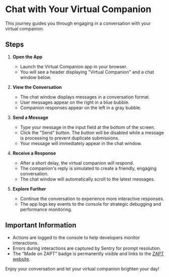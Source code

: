 # Chat with Your Virtual Companion

This journey guides you through engaging in a conversation with your virtual companion.

## Steps

1. **Open the App**
   - Launch the Virtual Companion app in your browser.
   - You will see a header displaying "Virtual Companion" and a chat window below.

2. **View the Conversation**
   - The chat window displays messages in a conversation format.
   - User messages appear on the right in a blue bubble.
   - Companion responses appear on the left in a gray bubble.

3. **Send a Message**
   - Type your message in the input field at the bottom of the screen.
   - Click the "Send" button. The button will be disabled while a message is processing to prevent duplicate submissions.
   - Your message will immediately appear in the chat window.

4. **Receive a Response**
   - After a short delay, the virtual companion will respond.
   - The companion's reply is simulated to create a friendly, engaging conversation.
   - The chat window will automatically scroll to the latest messages.

5. **Explore Further**
   - Continue the conversation to experience more interactive responses.
   - The app logs key events to the console for strategic debugging and performance monitoring.

## Important Information

- Actions are logged to the console to help developers monitor interactions.
- Errors during interactions are captured by Sentry for prompt resolution.
- The "Made on ZAPT" badge is permanently visible and links to the [ZAPT website](https://www.zapt.ai).

Enjoy your conversation and let your virtual companion brighten your day!